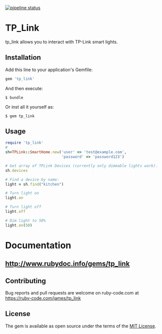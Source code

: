 [![pipeline status](https://ruby-code.com/james/tp_link/badges/master/pipeline.svg)](https://ruby-code.com/james/tp_link/commits/master)

# TP_Link
tp_link allows you to interact with TP-Link smart lights.

## Installation

Add this line to your application's Gemfile:

```ruby
gem 'tp_link'
```

And then execute:

    $ bundle

Or inst
all it yourself as:

    $ gem tp_link

## Usage

```ruby
require 'tp_link'
#
sh=TPLink::SmartHome.new('user' => 'test@example.com',
                         'password' => 'password123')

# Get array of TPLink Devices (currently only dimmable lights work).
sh.devices

# Find a device by name:
light = sh.find("kitchen")

# Turn light on
light.on

# Turn light off
light.off

# Dim light to 50%
light.on(50)
```

# Documentation

## http://www.rubydoc.info/gems/tp_link

## Contributing

Bug reports and pull requests are welcome on ruby-code.com at
https://ruby-code.com/james/tp_link

## License

The gem is available as open source under the terms of the [MIT License](http://opensource.org/licenses/MIT).
